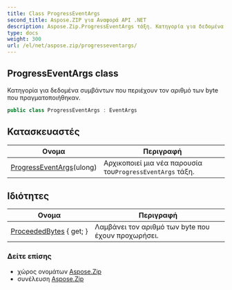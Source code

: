 ```yaml
---
title: Class ProgressEventArgs
second_title: Aspose.ZIP για Αναφορά API .NET
description: Aspose.Zip.ProgressEventArgs τάξη. Κατηγορία για δεδομένα συμβάντων που περιέχουν τον αριθμό των byte που πραγματοποιήθηκαν.
type: docs
weight: 300
url: /el/net/aspose.zip/progresseventargs/
---
```

## ProgressEventArgs class

Κατηγορία για δεδομένα συμβάντων που περιέχουν τον αριθμό των byte που πραγματοποιήθηκαν.

```csharp
public class ProgressEventArgs : EventArgs
```

## Κατασκευαστές

| Ονομα | Περιγραφή |
| --- | --- |
| [ProgressEventArgs](progresseventargs/)(ulong) | Αρχικοποιεί μια νέα παρουσία του`ProgressEventArgs` τάξη. |

## Ιδιότητες

| Ονομα | Περιγραφή |
| --- | --- |
| [ProceededBytes](../../aspose.zip/progresseventargs/proceededbytes/) { get; } | Λαμβάνει τον αριθμό των byte που έχουν προχωρήσει. |

### Δείτε επίσης

* χώρος ονομάτων [Aspose.Zip](../../aspose.zip/)
* συνέλευση [Aspose.Zip](../../)


